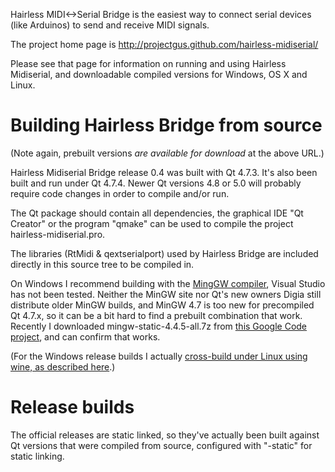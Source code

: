 Hairless MIDI<->Serial Bridge is the easiest way to connect serial devices (like Arduinos) to send and receive MIDI signals.

The project home page is http://projectgus.github.com/hairless-midiserial/

Please see that page for information on running and using Hairless Midiserial, and downloadable compiled versions for Windows, OS X and Linux.

# Building Hairless Bridge from source

(Note again, prebuilt versions *are available for download* at the above URL.)

Hairless Midiserial Bridge release 0.4 was built with Qt 4.7.3. It's also been built and run under Qt 4.7.4. Newer Qt versions 4.8 or 5.0 will probably require code changes in order to compile and/or run.

The Qt package should contain all dependencies, the graphical IDE "Qt Creator" or the program "qmake" can be used to compile the project hairless-midiserial.pro.

The libraries (RtMidi & qextserialport) used by Hairless Bridge are included directly in this source tree to be compiled in.

On Windows I recommend building with the [MingGW compiler](http://www.mingw.org/), Visual Studio has not been tested. Neither the MinGW site nor Qt's new owners Digia still distribute older MinGW builds, and MinGW 4.7 is too new for precompiled Qt 4.7.x, so it can be a bit hard to find a prebuilt combination that work. Recently I downloaded mingw-static-4.4.5-all.7z from [this Google Code project](https://code.google.com/p/qp-gcc/downloads/list), and can confirm that works.

(For the Windows release builds I actually [cross-build under Linux using wine, as described here](http://projectgus.com/2011/09/developing-qt-apps-for-windows-using-linux-wine/).)

# Release builds

The official releases are static linked, so they've actually been built against Qt versions that were compiled from source, configured with "-static" for static linking.
